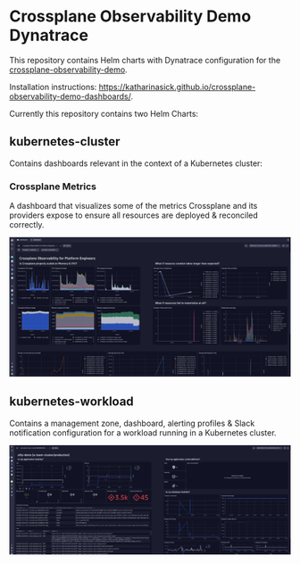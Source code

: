 # Crossplane Observability Demo Dynatrace

This repository contains Helm charts with Dynatrace configuration for
the [crossplane-observability-demo](https://github.com/vfarcic/crossplane-observability-demo).

Installation instructions: https://katharinasick.github.io/crossplane-observability-demo-dashboards/.

Currently this repository contains two Helm Charts:

## kubernetes-cluster

Contains dashboards relevant in the context of a Kubernetes cluster:

### Crossplane Metrics

A dashboard that visualizes some of the metrics Crossplane and its providers expose to ensure all resources are
deployed & reconciled correctly.

![](./img/crossplaneMetrics.png)

## kubernetes-workload

Contains a management zone, dashboard, alerting profiles & Slack notification configuration for a workload running in a
Kubernetes cluster.

![](./img/app.png)
